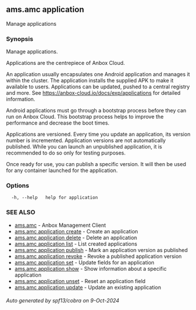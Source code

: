 ## ams.amc application

Manage applications

### Synopsis

Manage applications.

Applications are the centrepiece of Anbox Cloud.

An application usually encapsulates one Android application and manages it
within the cluster.
The application installs the supplied APK to make it available to users.
Applications can be updated, pushed to a central registry and more.
See https://anbox-cloud.io/docs/exp/applications for detailed information.

Android applications must go through a bootstrap process before they can
run on Anbox Cloud. This bootstrap process helps to improve the performance
and decrease the boot times.

Applications are versioned. Every time you update an application, its version
number is incremented. Application versions are not automatically published.
While you can launch an unpublished application, it is recommended to do so
only for testing purposes.

Once ready for use, you can publish a specific version. It will then be used
for any container launched for the application.


### Options

```
  -h, --help   help for application
```

### SEE ALSO

* [ams.amc](ams.amc.md)	 - Anbox Management Client
* [ams.amc application create](ams.amc_application_create.md)	 - Create an application
* [ams.amc application delete](ams.amc_application_delete.md)	 - Delete an application
* [ams.amc application list](ams.amc_application_list.md)	 - List created applications
* [ams.amc application publish](ams.amc_application_publish.md)	 - Mark an application version as published
* [ams.amc application revoke](ams.amc_application_revoke.md)	 - Revoke a published application version
* [ams.amc application set](ams.amc_application_set.md)	 - Update fields for an application
* [ams.amc application show](ams.amc_application_show.md)	 - Show information about a specific application
* [ams.amc application unset](ams.amc_application_unset.md)	 - Reset an application field
* [ams.amc application update](ams.amc_application_update.md)	 - Update an existing application

###### Auto generated by spf13/cobra on 9-Oct-2024
